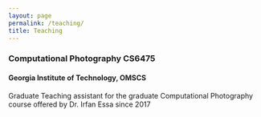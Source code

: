 ```yaml
---
layout: page
permalink: /teaching/
title: Teaching
---
```

### Computational Photography CS6475
#### Georgia Institute of Technology, OMSCS
Graduate Teaching assistant for the graduate Computational Photography course offered by Dr. Irfan Essa since 2017

